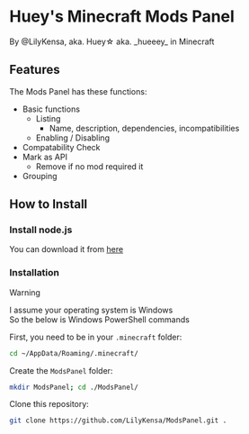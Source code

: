 # Huey's Minecraft Mods Panel

By @LilyKensa,
  aka. Huey☆ 
  aka. \_hueeey\_ in Minecraft

## Features

The Mods Panel has these functions:

- Basic functions 
  - Listing
    - Name, description, dependencies, incompatibilities
  - Enabling / Disabling
- Compatability Check
- Mark as API
  - Remove if no mod required it
- Grouping

## How to Install

### Install node.js

You can download it from [here]()

### Installation

> [!WARNING]  
> I assume your operating system is Windows  
> So the below is Windows PowerShell commands

First, you need to be in your `.minecraft` folder:

```bash
cd ~/AppData/Roaming/.minecraft/
```

Create the `ModsPanel` folder:

```bash
mkdir ModsPanel; cd ./ModsPanel/ 
```

Clone this repository:

```bash
git clone https://github.com/LilyKensa/ModsPanel.git .
```

```

```